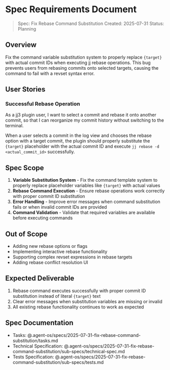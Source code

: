 # Spec Requirements Document

> Spec: Fix Rebase Command Substitution
> Created: 2025-07-31
> Status: Planning

## Overview

Fix the command variable substitution system to properly replace `{target}` with actual commit IDs when executing jj rebase operations. This bug prevents users from rebasing commits onto selected targets, causing the command to fail with a revset syntax error.

## User Stories

### Successful Rebase Operation

As a jj3 plugin user, I want to select a commit and rebase it onto another commit, so that I can reorganize my commit history without switching to the terminal.

When a user selects a commit in the log view and chooses the rebase option with a target commit, the plugin should properly substitute the `{target}` placeholder with the actual commit ID and execute `jj rebase -d <actual_commit_id>` successfully.

## Spec Scope

1. **Variable Substitution System** - Fix the command template system to properly replace placeholder variables like `{target}` with actual values
2. **Rebase Command Execution** - Ensure rebase operations work correctly with proper commit ID substitution
3. **Error Handling** - Improve error messages when command substitution fails or when invalid commit IDs are provided
4. **Command Validation** - Validate that required variables are available before executing commands

## Out of Scope

- Adding new rebase options or flags
- Implementing interactive rebase functionality
- Supporting complex revset expressions in rebase targets
- Adding rebase conflict resolution UI

## Expected Deliverable

1. Rebase command executes successfully with proper commit ID substitution instead of literal `{target}` text
2. Clear error messages when substitution variables are missing or invalid
3. All existing rebase functionality continues to work as expected

## Spec Documentation

- Tasks: @.agent-os/specs/2025-07-31-fix-rebase-command-substitution/tasks.md
- Technical Specification: @.agent-os/specs/2025-07-31-fix-rebase-command-substitution/sub-specs/technical-spec.md
- Tests Specification: @.agent-os/specs/2025-07-31-fix-rebase-command-substitution/sub-specs/tests.md